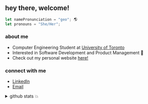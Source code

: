 ## hey there, welcome! 
```javascript
let namePronunciation = "geo"; 🌎 
let pronouns = "She/Her";
```

### about me
- Computer Engineering Student at [University of Toronto](https://www.ece.utoronto.ca/)
- Interested in Software Development and Product Management 🤩
- Check out my personal website [here!](https://jioh.ca/) 

### connect with me
- [LinkedIn](https://www.linkedin.com/in/jioh-kim/)
- [Email](jioh.kim@outlook.com)

<details>
  <summary> github stats 💥 </summary>
 
  <br>
  
  ![Jioh's GitHub stats](https://github-readme-stats.vercel.app/api?username=jioh-kim&hide=stars&show_icons=true&hide_title=true&count_private=true&include_all_commits=true)
  
  ![Jioh's top languages](https://github-readme-stats.vercel.app/api/top-langs/?username=jioh-kim&layout=compact&hide_title=true)
  
  <img src="https://komarev.com/ghpvc/?username=jioh-kim&style=flat-square&color=151515" alt="GitHub Profile Views"/>
</details>
